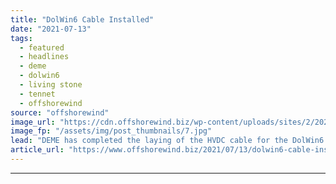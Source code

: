 ```yaml
---
title: "DolWin6 Cable Installed"
date: "2021-07-13"
tags: 
  - featured
  - headlines
  - deme
  - dolwin6
  - living stone
  - tennet
  - offshorewind
source: "offshorewind"
image_url: "https://cdn.offshorewind.biz/wp-content/uploads/sites/2/2021/07/13090002/deme_living_stone_c_wiwiphoto_ulrich_wirrwa_.jpg"
image_fp: "/assets/img/post_thumbnails/7.jpg"
lead: "DEME has completed the laying of the HVDC cable for the DolWin6 offshore grid"
article_url: "https://www.offshorewind.biz/2021/07/13/dolwin6-cable-installed/"
---
```


---
